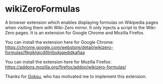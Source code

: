 # wikiZeroFormulas
A browser extension which enables displaying formulas on Wikipedia pages when visiting them with Wiki-Zero mirror. It only injects a script to the Wiki-Zero pages. It is an extension for Google Chrome and Mozilla Firefox.

You can install the extension here for Google Chrome:
https://chrome.google.com/webstore/detail/wikizero-formulas/flkgiklgicdilllnllodgaedidkafiaa

You can install the extension here for Mozilla Firefox:
https://addons.mozilla.org/firefox/addon/wikizero-formulas/


Thanks for [Goksu](https://github.com/mgoksu), who has motivated me to implement this extension.
